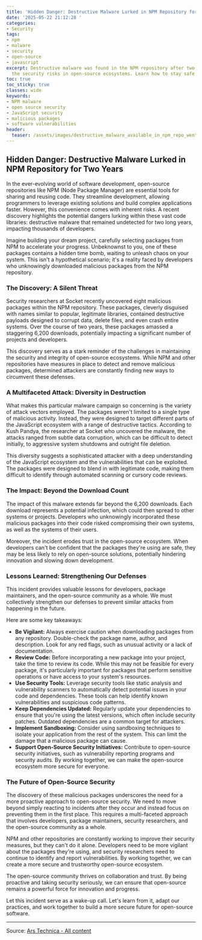 ```yaml
---
title: 'Hidden Danger: Destructive Malware Lurked in NPM Repository for Two Years'
date: '2025-05-22 21:12:28 '
categories:
- Security
tags:
- npm
- malware
- security
- open-source
- javascript
excerpt: Destructive malware was found in the NPM repository after two years, highlighting
  the security risks in open-source ecosystems. Learn how to stay safe.
toc: true
toc_sticky: true
classes: wide
keywords:
- NPM malware
- open source security
- JavaScript security
- malicious packages
- software vulnerabilities
header:
  teaser: /assets/images/destructive_malware_available_in_npm_repo_went_unn_20250522211228.jpg
---
```


## Hidden Danger: Destructive Malware Lurked in NPM Repository for Two Years

In the ever-evolving world of software development, open-source repositories like NPM (Node Package Manager) are essential tools for sharing and reusing code. They streamline development, allowing programmers to leverage existing solutions and build complex applications faster. However, this convenience comes with inherent risks. A recent discovery highlights the potential dangers lurking within these vast code libraries: destructive malware that remained undetected for two long years, impacting thousands of developers.

Imagine building your dream project, carefully selecting packages from NPM to accelerate your progress. Unbeknownst to you, one of these packages contains a hidden time bomb, waiting to unleash chaos on your system. This isn't a hypothetical scenario; it's a reality faced by developers who unknowingly downloaded malicious packages from the NPM repository.

### The Discovery: A Silent Threat

Security researchers at Socket recently uncovered eight malicious packages within the NPM repository. These packages, cleverly disguised with names similar to popular, legitimate libraries, contained destructive payloads designed to corrupt data, delete files, and even crash entire systems. Over the course of two years, these packages amassed a staggering 6,200 downloads, potentially impacting a significant number of projects and developers.

This discovery serves as a stark reminder of the challenges in maintaining the security and integrity of open-source ecosystems. While NPM and other repositories have measures in place to detect and remove malicious packages, determined attackers are constantly finding new ways to circumvent these defenses.

### A Multifaceted Attack: Diversity in Destruction

What makes this particular malware campaign so concerning is the variety of attack vectors employed. The packages weren't limited to a single type of malicious activity. Instead, they were designed to target different parts of the JavaScript ecosystem with a range of destructive tactics. According to Kush Pandya, the researcher at Socket who uncovered the malware, the attacks ranged from subtle data corruption, which can be difficult to detect initially, to aggressive system shutdowns and outright file deletion.

This diversity suggests a sophisticated attacker with a deep understanding of the JavaScript ecosystem and the vulnerabilities that can be exploited. The packages were designed to blend in with legitimate code, making them difficult to identify through automated scanning or cursory code reviews.

### The Impact: Beyond the Download Count

The impact of this malware extends far beyond the 6,200 downloads. Each download represents a potential infection, which could then spread to other systems or projects. Developers who unknowingly incorporated these malicious packages into their code risked compromising their own systems, as well as the systems of their users.

Moreover, the incident erodes trust in the open-source ecosystem. When developers can't be confident that the packages they're using are safe, they may be less likely to rely on open-source solutions, potentially hindering innovation and slowing down development.

### Lessons Learned: Strengthening Our Defenses

This incident provides valuable lessons for developers, package maintainers, and the open-source community as a whole. We must collectively strengthen our defenses to prevent similar attacks from happening in the future.

Here are some key takeaways:

*   **Be Vigilant:** Always exercise caution when downloading packages from any repository. Double-check the package name, author, and description. Look for any red flags, such as unusual activity or a lack of documentation.
*   **Review Code:** Before incorporating a new package into your project, take the time to review its code. While this may not be feasible for every package, it's particularly important for packages that perform sensitive operations or have access to your system's resources.
*   **Use Security Tools:** Leverage security tools like static analysis and vulnerability scanners to automatically detect potential issues in your code and dependencies. These tools can help identify known vulnerabilities and suspicious code patterns.
*   **Keep Dependencies Updated:** Regularly update your dependencies to ensure that you're using the latest versions, which often include security patches. Outdated dependencies are a common target for attackers.
*   **Implement Sandboxing:** Consider using sandboxing techniques to isolate your application from the rest of the system. This can limit the damage that a malicious package can cause.
*   **Support Open-Source Security Initiatives:** Contribute to open-source security initiatives, such as vulnerability reporting programs and security audits. By working together, we can make the open-source ecosystem more secure for everyone.

### The Future of Open-Source Security

The discovery of these malicious packages underscores the need for a more proactive approach to open-source security. We need to move beyond simply reacting to incidents after they occur and instead focus on preventing them in the first place. This requires a multi-faceted approach that involves developers, package maintainers, security researchers, and the open-source community as a whole.

NPM and other repositories are constantly working to improve their security measures, but they can't do it alone. Developers need to be more vigilant about the packages they're using, and security researchers need to continue to identify and report vulnerabilities. By working together, we can create a more secure and trustworthy open-source ecosystem.

The open-source community thrives on collaboration and trust. By being proactive and taking security seriously, we can ensure that open-source remains a powerful force for innovation and progress.

Let this incident serve as a wake-up call. Let's learn from it, adapt our practices, and work together to build a more secure future for open-source software.

---

Source: [Ars Technica - All content](https://arstechnica.com/information-technology/2025/05/destructive-malware-available-in-npm-repo-went-unnoticed-for-2-years/)